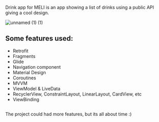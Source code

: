 Drink app for MELI is an app showing a list of drinks using a public API giving a cool design.

![unnamed (1) (1)](https://github.com/user-attachments/assets/306d5fc1-ace7-4be8-b162-7c3ed2530a11)

## Some features used:
- Retrofit
- Fragments
- Glide
- Navigation component
- Material Design
- Coroutines
- MVVM
- ViewModel & LiveData
- RecyclerView, ConstraintLayout, LinearLayout, CardView, etc
- ViewBinding
  
##
The project could had more features, but its all about time :)

